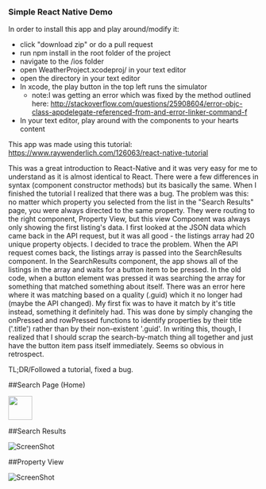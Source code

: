 ### Simple React Native Demo


In order to install this app and play around/modify it:
- click "download zip" or do a pull request
- run npm install in the root folder of the project
- navigate to the /ios folder
- open WeatherProject.xcodeproj/ in your text editor
- open the directory in your text editor
- In xcode, the play button in the top left runs the simulator
    + note:I was getting an error which was fixed by the method outlined here:
    http://stackoverflow.com/questions/25908604/error-objc-class-appdelegate-referenced-from-and-error-linker-command-f
- In your text editor, play around with the components to your hearts content


This app was made using this tutorial: https://www.raywenderlich.com/126063/react-native-tutorial



This was a great introduction to React-Native and it was very easy for me to understand as it is almost identical to React. There were a few differences in syntax (component constructor methods) but its basically the same. When I finished the tutorial I realized that there was a bug. The problem was this: no matter which property you selected from the list in the "Search Results" page, you were always directed to the same property. They were routing to the right component, Property View, but this view Component was always only showing the first listing's data. I first looked at the JSON data which came back in the API request, but it was all good - the listings array had 20 unique property objects. I decided to trace the problem. When the API request comes back, the listings array is passed into the SearchResults component. In the SearchResults component, the app shows all of the listings in the array and waits for a button item to be pressed. In the old code, when a button element was pressed it was searching the array for something that matched something about itself. There was an error here where it was matching based on a quality (.guid) which it no longer had (maybe the API changed). My first fix was to have it match by it's title instead, something it definitely had. This was done by simply changing the onPressed and rowPressed functions to identify properties by their title ('.title') rather than by their non-existent '.guid'. In writing this, though, I realized that I should scrap the search-by-match thing all together and just have the button item pass itself immediately. Seems so obvious in retrospect.

TL;DR/Followed a tutorial, fixed a bug.


##Search Page (Home)

<img src="https://raw.github.com/bradneal14/PropertyFinder/master/readme_assets/H.png" width="48">


##Search Results


![ScreenShot](https://raw.github.com/bradneal14/PropertyFinder/master/readme_assets/SR.png)



##Property View


![ScreenShot](https://raw.github.com/bradneal14/PropertyFinder/master/readme_assets/PV.png)

